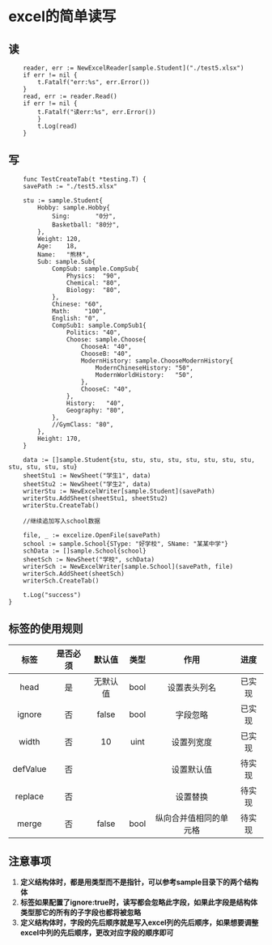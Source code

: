 # excel的简单读写
## 读
```func TestExcelReader_Read(t *testing.T) {
    reader, err := NewExcelReader[sample.Student]("./test5.xlsx")
    if err != nil {
        t.Fatalf("err:%s", err.Error())
    }
    read, err := reader.Read()
    if err != nil {
        t.Fatalf("读err:%s", err.Error())
        }
        t.Log(read)
    }
```

## 写
```
    func TestCreateTab(t *testing.T) {
	savePath := "./test5.xlsx"

	stu := sample.Student{
		Hobby: sample.Hobby{
			Sing:       "0分",
			Basketball: "80分",
		},
		Weight: 120,
		Age:    18,
		Name:   "熊林",
		Sub: sample.Sub{
			CompSub: sample.CompSub{
				Physics:  "90",
				Chemical: "80",
				Biology:  "80",
			},
			Chinese: "60",
			Math:    "100",
			English: "0",
			CompSub1: sample.CompSub1{
				Politics: "40",
				Choose: sample.Choose{
					ChooseA: "40",
					ChooseB: "40",
					ModernHistory: sample.ChooseModernHistory{
						ModernChineseHistory: "50",
						ModernWorldHistory:   "50",
					},
					ChooseC: "40",
				},
				History:   "40",
				Geography: "80",
			},
			//GymClass: "80",
		},
		Height: 170,
	}

	data := []sample.Student{stu, stu, stu, stu, stu, stu, stu, stu, stu, stu, stu, stu}
	sheetStu1 := NewSheet("学生1", data)
	sheetStu2 := NewSheet("学生2", data)
	writerStu := NewExcelWriter[sample.Student](savePath)
	writerStu.AddSheet(sheetStu1, sheetStu2)
	writerStu.CreateTab()

	//继续追加写入school数据

	file, _ := excelize.OpenFile(savePath)
	school := sample.School{SType: "好学校", SName: "某某中学"}
	schData := []sample.School{school}
	sheetSch := NewSheet("学校", schData)
	writerSch := NewExcelWriter[sample.School](savePath, file)
	writerSch.AddSheet(sheetSch)
	writerSch.CreateTab()

	t.Log("success")
}
```


## 标签的使用规则
|    标签    | 是否必须 |  默认值  |  类型  |     作用      | 进度  |
|:--------:|:----:|:-----:|:----:|:-----------:|:---:|
|   head   |  是   | 无默认值  | bool |    设置表头列名     | 已实现 |
|  ignore  |  否   | false | bool |    字段忽略     | 已实现 |
|  width   |  否   |  10   | uint |    设置列宽度    | 已实现 |
| defValue |  否   |       |      |    设置默认值    | 待实现 |
| replace  |  否   |       |      |    设置替换     | 待实现 |
|  merge   |  否   | false | bool | 纵向合并值相同的单元格 | 待实现 |


##  注意事项
1. **定义结构体时，都是用类型而不是指针，可以参考sample目录下的两个结构体**
2. **标签如果配置了ignore:true时，读写都会忽略此字段，如果此字段是结构体类型那它的所有的子字段也都将被忽略**
3. **定义结构体时，字段的先后顺序就是写入excel列的先后顺序，如果想要调整excel中列的先后顺序，更改对应字段的顺序即可**